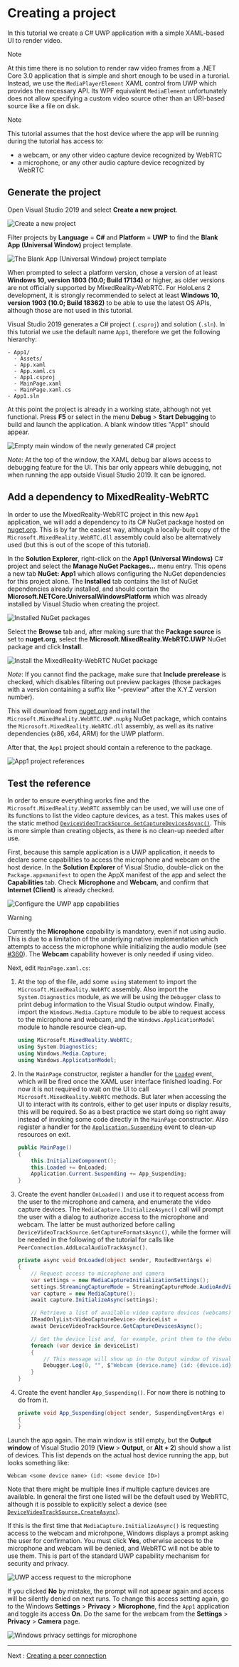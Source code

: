 # Creating a project

In this tutorial we create a C# UWP application with a simple XAML-based UI to render video.

> [!NOTE]
> At this time there is no solution to render raw video frames from a .NET Core 3.0 application that is simple and short enough to be used in a turorial. Instead, we use the `MediaPlayerElement` XAML control from UWP which provides the necessary API. Its WPF equivalent `MediaElement` unfortunately does not allow specifying a custom video source other than an URI-based source like a file on disk.

> [!NOTE]
> This tutorial assumes that the host device where the app will be running during the tutorial has access to:
>
> - a webcam, or any other video capture device recognized by WebRTC
> - a microphone, or any other audio capture device recognized by WebRTC

## Generate the project

Open Visual Studio 2019 and select **Create a new project**.

![Create a new project](cs-uwp1.png)

Filter projects by **Language** = **C#** and **Platform** = **UWP** to find the **Blank App (Universal Window)** project template.

![The Blank App (Universal Window) project template](cs-uwp2.png)

When prompted to select a platform version, chose a version of at least **Windows 10, version 1803 (10.0; Build 17134)** or higher, as older versions are not officially supported by MixedReality-WebRTC. For HoloLens 2 development, it is strongly recommended to select at least **Windows 10, version 1903 (10.0; Build 18362)** to be able to use the latest OS APIs, although those are not used in this tutorial.

Visual Studio 2019 generates a C# project (`.csproj`) and solution (`.sln`). In this tutorial we use the default name `App1`, therefore we get the following hierarchy:

```shell
- App1/
  - Assets/
  - App.xaml
  - App.xaml.cs
  - App1.csproj
  - MainPage.xaml
  - MainPage.xaml.cs
- App1.sln
```

At this point the project is already in a working state, although not yet functional. Press **F5** or select in the menu **Debug** > **Start Debugging** to build and launch the application. A blank window titles "App1" should appear.

![Empty main window of the newly generated C# project](cs-uwp4.png)

_Note_: At the top of the window, the XAML debug bar allows access to debugging feature for the UI. This bar only appears while debugging, not when running the app outside Visual Studio 2019. It can be ignored.

## Add a dependency to MixedReality-WebRTC

In order to use the MixedReality-WebRTC project in this new `App1` application, we will add a dependency to its C# NuGet package hosted on [nuget.org](https://www.nuget.org/). This is by far the easiest way, although a locally-built copy of the `Microsoft.MixedReality.WebRTC.dll` assembly could also be alternatively used (but this is out of the scope of this tutorial).

In the **Solution Explorer**, right-click on the **App1 (Universal Windows)** C# project and select the **Manage NuGet Packages...** menu entry. This opens a new tab **NuGet: App1** which allows configuring the NuGet dependencies for this project alone. The **Installed** tab contains the list of NuGet dependencies already installed, and should contain the **Microsoft.NETCore.UniversalWindowsPlatform** which was already installed by Visual Studio when creating the project.

![Installed NuGet packages](cs-uwp5.png)

Select the **Browse** tab and, after making sure that the **Package source** is set to **nuget.org**, select the **Microsoft.MixedReality.WebRTC.UWP** NuGet package and click **Install**.

![Install the MixedReality-WebRTC NuGet package](cs-uwp6.png)

_Note_: If you cannot find the package, make sure that **Include prerelease** is checked, which disables filtering out preview packages (those packages with a version containing a suffix like "-preview" after the X.Y.Z version number).

This will download from [nuget.org](https://www.nuget.org/) and install the `Microsoft.MixedReality.WebRTC.UWP.nupkg` NuGet package, which contains the `Microsoft.MixedReality.WebRTC.dll` assembly, as well as its native dependencies (x86, x64, ARM) for the UWP platform.

After that, the `App1` project should contain a reference to the package.

![App1 project references](cs-uwp7.png)

## Test the reference

In order to ensure everything works fine and the `Microsoft.MixedReality.WebRTC` assembly can be used, we will use one of its functions to list the video capture devices, as a test. This makes uses of the static method [`DeviceVideoTrackSource.GetCaptureDevicesAsync()`](xref:Microsoft.MixedReality.WebRTC.DeviceVideoTrackSource.GetCaptureDevicesAsync). This is more simple than creating objects, as there is no clean-up needed after use.

First, because this sample application is a UWP application, it needs to declare some capabilities to access the microphone and webcam on the host device. In the **Solution Explorer** of Visual Studio, double-click on the `Package.appxmanifest` to open the AppX manifest of the app and select the **Capabilities** tab. Check **Microphone** and **Webcam**, and confirm that **Internet (Client)** is already checked.

![Configure the UWP app capabilities](cs-uwp8.png)

> [!WARNING]
> Currently the **Microphone** capability is mandatory, even if not using audio. This is due to a limitation of the underlying native implementation which attempts to access the microphone while initializing the audio module (see [#360](https://github.com/microsoft/MixedReality-WebRTC/issues/360)). The **Webcam** capability however is only needed if using video.

Next, edit `MainPage.xaml.cs`:

1. At the top of the file, add some `using` statement to import the `Microsoft.MixedReality.WebRTC` assembly. Also import the `System.Diagnostics` module, as we will be using the `Debugger` class to print debug information to the Visual Studio output window. Finally, import the `Windows.Media.Capture` module to be able to request access to the microphone and webcam, and the `Windows.ApplicationModel` module to handle resource clean-up.

   ```cs
   using Microsoft.MixedReality.WebRTC;
   using System.Diagnostics;
   using Windows.Media.Capture;
   using Windows.ApplicationModel;
   ```

2. In the `MainPage` constructor, register a handler for the [`Loaded`](xref:Windows.UI.Xaml.FrameworkElement.Loaded) event, which will be fired once the XAML user interface finished loading. For now it is not required to wait on the UI to call `Microsoft.MixedReality.WebRTC` methods. But later when accessing the UI to interact with its controls, either to get user inputs or display results, this will be required. So as a best practice we start doing so right away instead of invoking some code directly in the `MainPage` constructor. Also register a handler for the [`Application.Suspending`](xref:Windows.UI.Xaml.Application.Suspending) event to clean-up resources on exit.

   ```cs
   public MainPage()
   {
       this.InitializeComponent();
       this.Loaded += OnLoaded;
       Application.Current.Suspending += App_Suspending;
   }
   ```

3. Create the event handler `OnLoaded()` and use it to request access from the user to the microphone and camera, and enumerate the video capture devices. The `MediaCapture.InitializeAsync()` call will prompt the user with a dialog to authorize access to the microphone and webcam. The latter be must authorized before calling `DeviceVideoTrackSource.GetCaptureFormatsAsync()`, while the former will be needed in the following of the tutorial for calls like `PeerConnection.AddLocalAudioTrackAsync()`.

   ```cs
   private async void OnLoaded(object sender, RoutedEventArgs e)
   {
       // Request access to microphone and camera
       var settings = new MediaCaptureInitializationSettings();
       settings.StreamingCaptureMode = StreamingCaptureMode.AudioAndVideo;
       var capture = new MediaCapture();
       await capture.InitializeAsync(settings);

       // Retrieve a list of available video capture devices (webcams).
       IReadOnlyList<VideoCaptureDevice> deviceList = 
       await DeviceVideoTrackSource.GetCaptureDevicesAsync(); 

       // Get the device list and, for example, print them to the debugger console
       foreach (var device in deviceList)
       {
           // This message will show up in the Output window of Visual Studio
           Debugger.Log(0, "", $"Webcam {device.name} (id: {device.id})\n");
       }
   }
   ```

4. Create the event handler `App_Suspending()`. For now there is nothing to do from it.

   ```cs
   private void App_Suspending(object sender, SuspendingEventArgs e)
   {
   }
   ```

Launch the app again. The main window is still empty, but the **Output window** of Visual Studio 2019 (**View** > **Output**, or **Alt + 2**) should show a list of devices. This list depends on the actual host device running the app, but looks something like:

```shell
Webcam <some device name> (id: <some device ID>)
```

Note that there might be multiple lines if multiple capture devices are available. In general the first one listed will be the default used by WebRTC, although it is possible to explicitly select a device (see [`DeviceVideoTrackSource.CreateAsync`](xref:Microsoft.MixedReality.WebRTC.DeviceVideoTrackSource.CreateAsync(Microsoft.MixedReality.WebRTC.LocalVideoDeviceInitConfig))).

If this is the first time that `MediaCapture.InitializeAsync()` is requesting access to the webcam and microhpone, Windows displays a prompt asking the user for confirmation. You must click **Yes**, otherwise access to the microphone and webcam will be denied, and WebRTC will not be able to use them. This is part of the standard UWP capability mechanism for security and privacy.

![UWP access request to the microphone](cs-uwp9.png)

If you clicked **No** by mistake, the prompt will not appear again and access will be silently denied on next runs. To change this access setting again, go to the Windows **Settings** > **Privacy** > **Microphone**, find the `App1` application and toggle its access **On**. Do the same for the webcam from the **Settings** > **Privacy** > **Camera** page.

![Windows privacy settings for microphone](cs-uwp10.png)

----

Next : [Creating a peer connection](helloworld-cs-peerconnection-uwp.md)
